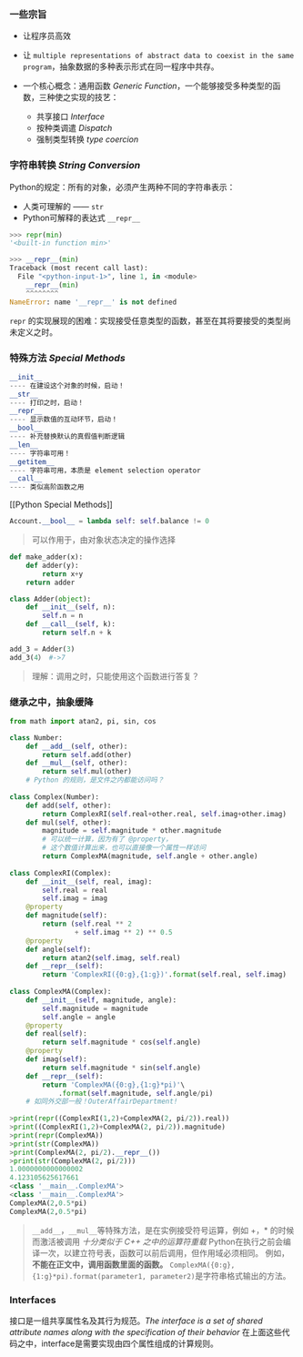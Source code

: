 ### 一些宗旨

- 让程序员高效
- 让 `multiple representations of abstract data to coexist in the same program`，抽象数据的多种表示形式在同一程序中共存。

- 一个核心概念：通用函数 *Generic Function*，一个能够接受多种类型的函数，三种使之实现的技艺：
	- 共享接口 *Interface*
	- 按种类调遣 *Dispatch*
	- 强制类型转换 *type coercion*

### 字符串转换 *String Conversion*

Python的规定：所有的对象，必须产生两种不同的字符串表示：
- 人类可理解的 —— `str`
- Python可解释的表达式 `__repr__`
```python
>>> repr(min)
'<built-in function min>'

>>> __repr__(min)
Traceback (most recent call last):
  File "<python-input-1>", line 1, in <module>
    __repr__(min)
    ^^^^^^^^
NameError: name '__repr__' is not defined
```

`repr` 的实现展现的困难：实现接受任意类型的函数，甚至在其将要接受的类型尚未定义之时。

### 特殊方法 *Special Methods*
```python
__init__
---- 在建设这个对象的时候，启动！
__str__
---- 打印之时，启动！
__repr__
---- 显示数值的互动环节，启动！
__bool__
---- 补充替换默认的真假值判断逻辑
__len__
---- 字符串可用！
__getitem__
---- 字符串可用，本质是 element selection operator
__call__
---- 类似高阶函数之用
```

[[Python Special Methods]]

```python
Account.__bool__ = lambda self: self.balance != 0
```
>可以作用于，由对象状态决定的操作选择

```python
def make_adder(x):
	def adder(y):
		return x+y
	return adder

class Adder(object):
	def __init__(self, n):
		self.n = n
	def __call__(self, k):
		return self.n + k

add_3 = Adder(3)
add_3(4） #->7
```
>理解：调用之时，只能使用这个函数进行答复？

### 继承之中，抽象缓降

```python
from math import atan2, pi, sin, cos

class Number:
    def __add__(self, other):
        return self.add(other)
    def __mul__(self, other):
        return self.mul(other)
    # Python 的规则，是文件之内都能访问吗？
    
class Complex(Number):
    def add(self, other):
        return ComplexRI(self.real+other.real, self.imag+other.imag)
    def mul(self, other):
        magnitude = self.magnitude * other.magnitude
        # 可以统一计算，因为有了 @property，
        # 这个数值计算出来，也可以直接像一个属性一样访问
        return ComplexMA(magnitude, self.angle + other.angle)
    
class ComplexRI(Complex):
    def __init__(self, real, imag):
        self.real = real
        self.imag = imag
    @property
    def magnitude(self):
        return (self.real ** 2
                + self.imag ** 2) ** 0.5
    @property
    def angle(self):
        return atan2(self.imag, self.real)
    def __repr__(self):
        return 'ComplexRI({0:g},{1:g})'.format(self.real, self.imag)
    
class ComplexMA(Complex):
    def __init__(self, magnitude, angle):
        self.magnitude = magnitude
        self.angle = angle
    @property
    def real(self):
        return self.magnitude * cos(self.angle)
    @property
    def imag(self):
        return self.magnitude * sin(self.angle)
    def __repr__(self):
        return 'ComplexMA({0:g},{1:g}*pi)'\
            .format(self.magnitude, self.angle/pi)
    # 如同外交部一般！OuterAffairDepartment! 
        
>print(repr((ComplexRI(1,2)+ComplexMA(2, pi/2)).real))
>print((ComplexRI(1,2)+ComplexMA(2, pi/2)).magnitude)
>print(repr(ComplexMA))
>print(str(ComplexMA))
>print(ComplexMA(2, pi/2).__repr__())
>print(str(ComplexMA(2, pi/2)))
1.0000000000000002
4.123105625617661
<class '__main__.ComplexMA'>
<class '__main__.ComplexMA'>
ComplexMA(2,0.5*pi)
ComplexMA(2,0.5*pi)
```

>`__add__`，`__mul__`等特殊方法，是在实例接受符号运算，例如 +，\* 的时候而激活被调用
>*十分类似于 C++ 之中的运算符重载*
>Python在执行之前会编译一次，以建立符号表，函数可以前后调用，但作用域必须相同。
>例如，**不能在正文中，调用函数里面的函数。**
>	`ComplexMA({0:g},{1:g}*pi).format(parameter1, parameter2)`是字符串格式输出的方法。

### Interfaces

接口是一组共享属性名及其行为规范。*The interface is a set of shared attribute names along with the specification of their behavior*
在上面这些代码之中，interface是需要实现由四个属性组成的计算规则。


